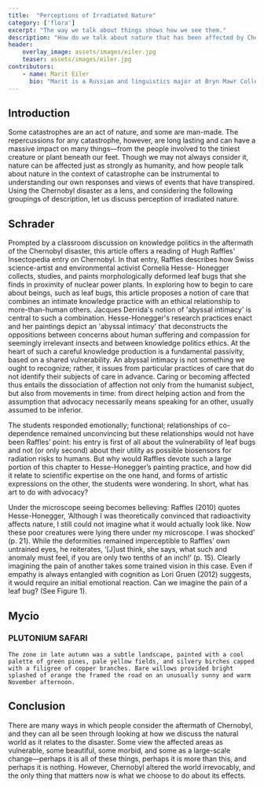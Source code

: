 ```yaml
---
title:  "Perceptions of Irradiated Nature"
category: ['flora']
excerpt: "The way we talk about things shows how we see them."
description: "How do we talk about nature that has been affected by Chernobyl? What do we mean by it? This project considers the adjectives and thoughts presented about nature in various forms of writing, which points to how we perceive irradiated nature."
header: 
    overlay_image: assets/images/eiler.jpg
    teaser: assets/images/eiler.jpg
contributors:
    - name: Marit Eiler
      bio: "Marit is a Russian and linguistics major at Bryn Mawr College ('20). "
---
```


## Introduction

Some catastrophes are an act of nature, and some are man-made. The repercussions for any catastrophe, however, are long lasting and can have a massive impact on many things—from the people involved to the tiniest creature or plant beneath our feet. Though we may not always consider it, nature can be affected just as strongly as humanity, and how people talk about nature in the context of catastrophe can be instrumental to understanding our own responses and views of events that have transpired. Using the Chernobyl disaster as a lens, and considering the following groupings of description, let us discuss perception of irradiated nature.

## Schrader

Prompted by a classroom discussion on knowledge politics in the aftermath of the Chernobyl disaster, this article offers a reading of Hugh Raffles' Insectopedia entry on Chernobyl. In that entry, Raffles describes how Swiss science-artist and environmental activist Cornelia Hesse- Honegger collects, studies, and paints morphologically deformed leaf bugs that she finds in proximity of nuclear power plants. In exploring how to begin to care about beings, such as leaf bugs, this article proposes a notion of care that combines an intimate knowledge practice with an ethical relationship to more-than-human others. Jacques Derrida's notion of 'abyssal intimacy' is central to such a combination. Hesse-Honegger's research practices enact and her paintings depict an 'abyssal intimacy' that deconstructs the oppositions between concerns about human suffering and compassion for seemingly irrelevant insects and between knowledge politics ethics. At the heart of such a careful knowledge production is a fundamental passivity, based on a shared vulnerability. An abyssal intimacy is not something we ought to recognize; rather, it issues from particular practices of care that do not identify their subjects of care in advance. Caring or becoming affected thus entails the dissociation of affection not only from the humanist subject, but also from movements in time: from direct helping action and from the assumption that advocacy necessarily means speaking for an other, usually assumed to be inferior.

The students responded emotionally; functional; relationships of co-dependence remained unconvincing but these relationships would not have been Raffles’ point: his entry is first of all about the vulnerability of leaf bugs and not (or only second) about their utility as possible biosensors for radiation risks to humans. But why would Raffles devote such a large portion of this chapter to Hesse-Honegger’s painting practice, and how did it relate to scientific expertise on the one hand, and forms of artistic expressions on the other, the students were wondering. In short, what has art to do with advocacy?

Under the microscope seeing becomes believing: Raffles (2010) quotes Hesse-Honegger, ‘Although I was theoretically convinced that radioactivity affects nature, I still could not imagine what it would actually look like. Now these poor creatures were lying there under my microscope. I was shocked’ (p. 21). While the deformities remained imperceptible to Raffles’ own untrained eyes, he reiterates, ‘[J]ust think, she says, what such and anomaly must feel, if you are only two tenths of an inch!’ (p. 15). Clearly imagining the pain of another takes some trained vision in this case. Even if empathy is always entangled with cognition as Lori Gruen (2012) suggests, it would require an initial emotional reaction. Can we imagine the pain of a leaf bug? (See Figure 1). 

## Mycio

### PLUTONIUM SAFARI

    The zone in late autumn was a subtle landscape, painted with a cool palette of green pines, pale yellow fields, and silvery birches capped with a filigree of copper branches. Bare willows provided bright splashed of orange the framed the road on an unusually sunny and warm November afternoon.

## Conclusion

There are many ways in which people consider the aftermath of Chernobyl, and they can all be seen through looking at how we discuss the natural world as it relates to the disaster. Some view the affected areas as vulnerable, some beautiful, some morbid, and some as a large-scale change—perhaps it is all of these things, perhaps it is more than this, and perhaps it is nothing. However, Chernobyl altered the world irrevocably, and the only thing that matters now is what we choose to do about its effects.
